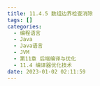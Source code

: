 ```yaml
---
title: 11.4.5 数组边界检查消除
tags: []
categories:
  - 编程语言
  - Java
  - Java语言
  - JVM
  - 第11章 后端编译与优化
  - 11.4 编译器优化技术
date: 2023-01-02 02:11:59
---
```

